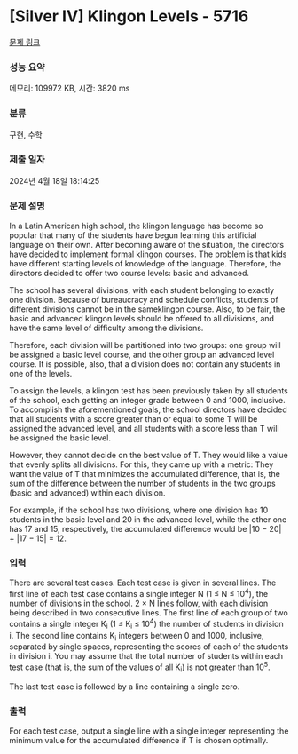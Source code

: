 # [Silver IV] Klingon Levels - 5716 

[문제 링크](https://www.acmicpc.net/problem/5716) 

### 성능 요약

메모리: 109972 KB, 시간: 3820 ms

### 분류

구현, 수학

### 제출 일자

2024년 4월 18일 18:14:25

### 문제 설명

<p>In a Latin American high school, the klingon language has become so popular that many of the students have begun learning this artificial language on their own. After becoming aware of the situation, the directors have decided to implement formal klingon courses. The problem is that kids have different starting levels of knowledge of the language. Therefore, the directors decided to offer two course levels: basic and advanced.</p>

<p>The school has several divisions, with each student belonging to exactly one division. Because of bureaucracy and schedule conflicts, students of different divisions cannot be in the sameklingon course. Also, to be fair, the basic and advanced klingon levels should be offered to all divisions, and have the same level of difficulty among the divisions.</p>

<p>Therefore, each division will be partitioned into two groups: one group will be assigned a basic level course, and the other group an advanced level course. It is possible, also, that a division does not contain any students in one of the levels.</p>

<p>To assign the levels, a klingon test has been previously taken by all students of the school, each getting an integer grade between 0 and 1000, inclusive. To accomplish the aforementioned goals, the school directors have decided that all students with a score greater than or equal to some T will be assigned the advanced level, and all students with a score less than T will be assigned the basic level.</p>

<p>However, they cannot decide on the best value of T. They would like a value that evenly splits all divisions. For this, they came up with a metric: They want the value of T that minimizes the accumulated difference, that is, the sum of the difference between the number of students in the two groups (basic and advanced) within each division.</p>

<p>For example, if the school has two divisions, where one division has 10 students in the basic level and 20 in the advanced level, while the other one has 17 and 15, respectively, the accumulated difference would be |10 − 20| + |17 − 15| = 12.</p>

### 입력 

 <p>There are several test cases. Each test case is given in several lines. The first line of each test case contains a single integer N (1 ≤ N ≤ 10<sup>4</sup>), the number of divisions in the school. 2 × N lines follow, with each division being described in two consecutive lines. The first line of each group of two contains a single integer K<sub>i</sub> (1 ≤ K<sub>i</sub> ≤ 10<sup>4</sup>) the number of students in division i. The second line contains K<sub>i</sub> integers between 0 and 1000, inclusive, separated by single spaces, representing the scores of each of the students in division i. You may assume that the total number of students within each test case (that is, the sum of the values of all K<sub>i</sub>) is not greater than 10<sup>5</sup>.</p>

<p>The last test case is followed by a line containing a single zero.</p>

### 출력 

 <p>For each test case, output a single line with a single integer representing the minimum value for the accumulated difference if T is chosen optimally.</p>

